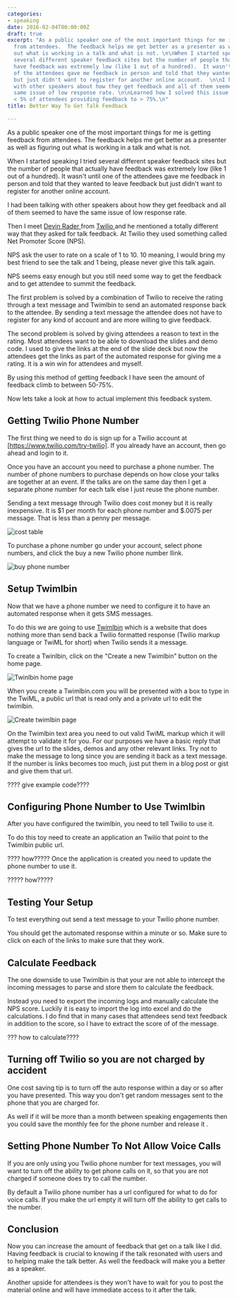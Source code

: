```yaml
---
categories:
- speaking
date: 2016-02-04T00:00:00Z
draft: true
excerpt: "As a public speaker one of the most important things for me is getting feedback
  from attendees.  The feedback helps me get better as a presenter as well as figuring
  out what is working in a talk and what is not. \n\nWhen I started speaking I tried
  several different speaker feedback sites but the number of people that actually
  have feedback was extremely low (like 1 out of a hundred).  It wasn't until one
  of the attendees gave me feedback in person and told that they wanted to leave feedback
  but just didn't want to register for another online account.  \n\nI had been talking
  with other speakers about how they get feedback and all of them seemed to have the
  same issue of low response rate. \n\nLearned how I solved this issue and went from
  < 5% of attendees providing feedback to > 75%.\n"
title: Better Way To Get Talk Feedback

---
```


As a public speaker one of the most important things for me is getting feedback from attendees.  The feedback helps me get better as a presenter as well as figuring out what is working in a talk and what is not.

When I started speaking I tried several different speaker feedback sites but the number of people that actually have feedback was extremely low (like 1 out of a hundred).  It wasn't until one of the attendees gave me feedback in person and told that they wanted to leave feedback but just didn't want to register for another online account.

I had been talking with other speakers about how they get feedback and all of them seemed to have the same issue of low response rate.

Then I meet [Devin Rader ](http://twitter.com/devinrader) from [Twilio ](http://twillio.com) and he mentioned a totally different way that they asked for talk feedback.  At Twilio they used something called Net Promoter Score (NPS).

NPS ask the user to rate on a scale of 1 to 10.   10 meaning, I would bring my best friend to see the talk and 1 being, please never give this talk again.

NPS seems easy enough but you still need some way to get the feedback and to get attendee to summit the feedback.

The first problem is solved by a combination of Twilio to receive the rating through a text message and Twimlbin to send an automated response back to the attendee.   By sending a text message the attendee does not have to register for any kind of account and are more willing to give feedback.

The second problem is solved by giving attendees a reason to text in the rating.  Most attendees want to be able to download the slides and demo code.  I used to give the links at the end of the slide deck but now the attendees get the links as part of the automated response for giving me a rating.  It is a win win for attendees and myself.

 By using this method of getting feedback I have seen the amount of feedback climb to between 50-75%.

Now lets take a look at how to actual implement this feedback system.

## Getting Twilio Phone Number

The first thing we need to do is sign up for a Twilio account at [https://www.twilio.com/try-twilio].  If you already have an account, then go ahead and login to it.

Once you have an account you need to purchase a phone number.  The number of phone numbers to purchase depends on how close your talks are together at an event.  If the talks are on the same day then I get a separate phone number for each talk else I just reuse the phone number.

Sending a text message through Twilio does cost money but it is really inexpensive.  It is $1 per month for each phone number and $.0075 per message.  That is less than a penny per message.

![cost table](/images/posts/feedbackwithtwilio/pricing.png)

To purchase a phone number go under your account, select phone numbers, and click the buy a new Twilio phone  number llink.

![buy phone number](/images/posts/feedbackwithtwilio/buy-phone-number.png)

## Setup Twimlbin
Now that we have a phone number we need to configure it to have an automated response when it gets SMS messages.

To do this we are going to use [Twimlbin](http://twimlbin.com/)   which is a website that does nothing more than send back a Twilio formatted response (Twilio markup language or TwiML for short) when Twilio sends it a message.

To create a Twinlbin, click on the "Create a new Twimlbin" button on the home page.

![Twinlbin home page](/images/posts/feedbackwithtwilio/twimlbin-home.png)

When you create a Twimlbin.com you will be presented with a box to type in the TwiML, a public url that  is read only and a private url to edit the twimlbin.

![Create twimlbin page](/images/posts/feedbackwithtwilio/twimlbin-create.png)

On the Twimlbin text area you need to out valid TwiML markup which it will attempt to validate it for you.  For our purposes we have a basic reply that gives the url to the slides, demos and any other relevant links.  Try not to make the message to long since you are sending it back as a text message.  If the number is links becomes too much, just put them in a blog post or gist and give them that url.

???? give example code????

## Configuring Phone Number to Use Twimlbin

After you have configured the twimlbin, you need to tell Twilio to use it.

To do this toy need to create an application an Twilio that point to the Twimlbin public url.

???? how?????
Once the application is created you need to update the phone number to use it.

????? how?????

## Testing Your Setup

To test everything out send a text message to your Twilio phone  number.

You should get the automated response within a minute or so.  Make sure to click on each of the links to make sure that they work.

## Calculate Feedback

The one downside to use Twimlbin is that your are not able to intercept the incoming messages to parse and store them to calculate the feedback.

Instead you need to export the incoming logs and   manually calculate the NPS score.  Luckily it is easy to import the log into excel and do the calculations.  I do find that in many cases that attendees send text feedback in addition to the score, so I have to extract  the score of of the message.

??? how to calculate????


## Turning off Twilio so you are not charged by accident

One cost saving tip is to turn off the auto response within a day or so after you have presented.  This way you don't get random messages sent to the phone that you are charged for.

As well if it will be more than a month  between speaking engagements then you could save the monthly fee for the phone number and release it .

## Setting Phone Number To Not Allow Voice Calls

If you are only using you Twilio phone number for text messages, you will want to turn off the ability to get phone calls on it, so that you are not charged if someone does try to call the number.

By default a Twilio phone number has a url configured for what to do for voice calls.  If you make the url empty it will turn off the ability to get calls to the number.

## Conclusion

Now you can increase the amount of feedback that get on a talk like I did.  Having feedback is crucial to knowing if the talk resonated with users and to helping make the talk better.  As well the feedback will make you a better as a speaker.

Another upside for attendees is they won't have to wait for you to post  the material online and will have immediate access to it after the talk.
